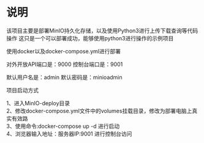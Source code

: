# 说明

该项目主要是部署MinIO持久化存储，以及使用Python3进行上传下载查询等代码操作
这只是一个可以部署成功，能够使用python3进行操作的示例项目

使用docker以及docker-compose.yml进行部署

对外开放API端口是：9000
控制台端口是：9001

默认用户名是：admin
默认密码是：minioadmin

项目启动方式

1、进入MinIO-deploy目录  
2、修改docker-compose.yml文件中的volumes挂载目录，修改为部署电脑上真实有效路  
3、使用命令:docker-compose up -d 进行启动  
4、浏览器输入地址：服务器IP:9001  进行控制台访问
